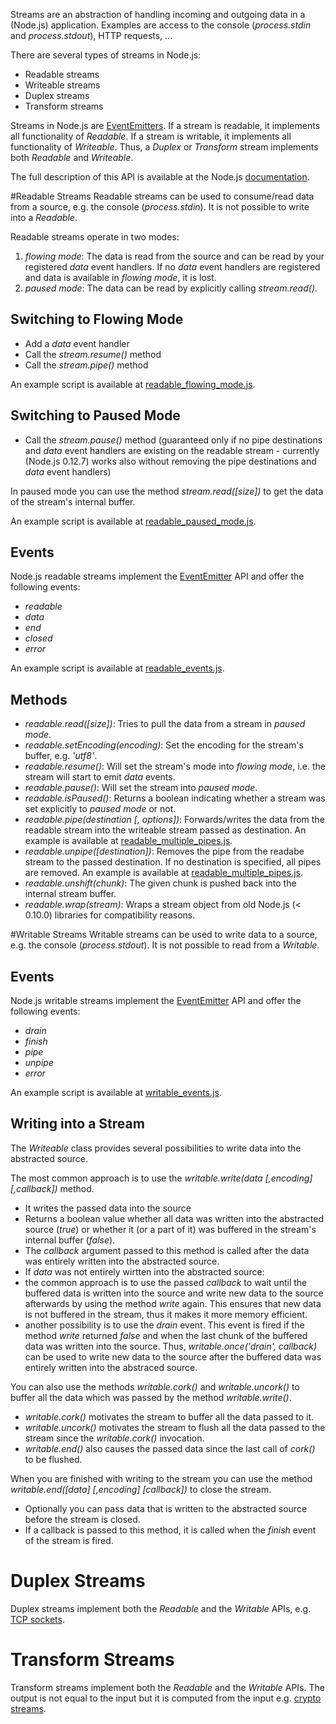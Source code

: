 Streams are an abstraction of handling incoming and outgoing data in a (Node.js) application. Examples are access to the console (_process.stdin_ and _process.stdout_), HTTP requests, ...

There are several types of streams in Node.js:
* Readable streams
* Writeable streams
* Duplex streams
* Transform streams

Streams in Node.js are [EventEmitters](https://github.com/lgeorgieff/javascript/blob/master/node.js/060_events/README.md). If a stream is readable, it implements all functionality of _Readable_. If a stream is writable, it implements all functionality of _Writeable_. Thus, a _Duplex_ or _Transform_ stream implements both _Readable_ and _Writeable_.

The full description of this API is available at the Node.js [documentation](https://nodejs.org/api/stream.html).

#Readable Streams
Readable streams can be used to consume/read data from a source, e.g. the console (_process.stdin_). It is not possible to write into a _Readable_.

Readable streams operate in two modes:
 1. _flowing mode_: The data is read from the source and can be read by your registered _data_ event handlers. If no _data_ event handlers are registered and data is available in _flowing mode_, it is lost.
 2. _paused mode_: The data can be read by explicitly calling _stream.read()_.
 
## Switching to Flowing Mode
* Add a _data_ event handler
* Call the _stream.resume()_ method
* Call the _stream.pipe()_ method

An example script is available at [readable_flowing_mode.js](readable_flowing_mode.js).
 
## Switching to Paused Mode
* Call the _stream.pause()_ method (guaranteed only if no pipe destinations and _data_ event handlers are existing on the readable stream - currently (Node.js 0.12.7) works also without removing the pipe destinations and _data_ event handlers)

In paused mode you can use the method _stream.read([size])_ to get the data of the stream's internal buffer.

An example script is available at [readable_paused_mode.js](readable_paused_mode.js).

## Events
Node.js readable streams implement the [EventEmitter](https://github.com/lgeorgieff/javascript/blob/master/node.js/060_events/README.md) API and offer the following events:
* _readable_
* _data_
* _end_
* _closed_
* _error_

An example script is available at [readable_events.js](readable_events.js).

## Methods
* _readable.read([size])_: Tries to pull the data from a stream in _paused mode_.
* _readable.setEncoding(encoding)_: Set the encoding for the stream's buffer, e.g. _'utf8'_.
* _readable.resume()_: Will set the stream's mode into _flowing mode_, i.e. the stream will start to emit _data_ events.
* _readable.pause()_: Will set the stream into _paused mode_.
* _readable.isPaused()_: Returns a boolean indicating whether a stream was set explicitly to _paused mode_ or not.
* _readable.pipe(destination [, options])_: Forwards/writes the data from the readable stream into the writeable stream passed as destination. An example is available at [readable_multiple_pipes.js](readable_multiple_pipes.js).
* _readable.unpipe([destination])_: Removes the pipe from the readabe stream to the passed destination. If no destination is specified, all pipes are removed. An example is available at [readable_multiple_pipes.js](readable_multiple_pipes.js).
* _readable.unshift(chunk)_: The given chunk is pushed back into the internal stream buffer.
* _readable.wrap(stream)_: Wraps a stream object from old Node.js (< 0.10.0) libraries for compatibility reasons.


#Writable Streams
Writable streams can be used to write data to a source, e.g. the console (_process.stdout_). It is not possible to read from a _Writable_.

## Events
Node.js writable streams implement the [EventEmitter](https://github.com/lgeorgieff/javascript/blob/master/node.js/060_events/README.md) API and offer the following events:
* _drain_
* _finish_
* _pipe_
* _unpipe_
* _error_

An example script is available at [writable_events.js](writable_events.js).

## Writing into a Stream
The _Writeable_ class provides several possibilities to write data into the abstracted source.

The most common approach is to use the _writable.write(data [,encoding] [,callback])_ method.
* It writes the passed data into the source
* Returns a boolean value whether all data was written into the abstracted source (_true_) or whether it (or a part of it) was buffered in the stream's internal buffer (_false_).
* The _callback_ argument passed to this method is called after the data was entirely written into the abstracted source.
* If _data_ was not entirely wirtten into the abstracted source:
 * the common approach is to use the passed _callback_ to wait until the buffered data is written into the source and write new data to the source afterwards by using the method _write_ again. This ensures that new data is not buffered in the stream, thus it makes it more memory efficient.
 * another possibility is to use the _drain_ event. This event is fired if the method _write_ returned _false_ and when the last chunk of the buffered data was written into the source. Thus, _writable.once('drain', callback)_ can be used to write new data to the source after the buffered data was entirely written into the abstraced source.


You can also use the methods _writable.cork()_ and _writable.uncork()_ to buffer all the data which was passed by the method _writable.write()_.
* _writable.cork()_ motivates the stream to buffer all the data passed to it.
* _writable.uncork()_ motivates the stream to flush all the data passed to the stream since the _writable.cork()_ invocation.
* _writable.end()_ also causes the passed data since the last call of _cork()_ to be flushed.


When you are finished with writing to the stream you can use the method _writable.end([data] [,encoding] [callback])_ to close the stream.
* Optionally you can pass data that is written to the abstracted source before the stream is closed.
* If a callback is passed to this method, it is called when the _finish_ event of the stream is fired.

# Duplex Streams
Duplex streams implement both the _Readable_ and the _Writable_ APIs, e.g. [TCP sockets](https://nodejs.org/api/net.html#net_class_net_socket).

# Transform Streams
Transform streams implement both the _Readable_ and the _Writable_ APIs. The output is not equal to the input but it is computed from the input e.g. [crypto streams](https://nodejs.org/api/crypto.html).
